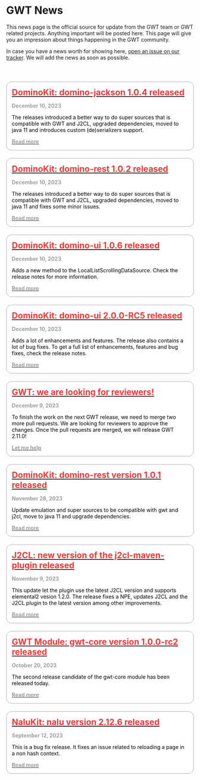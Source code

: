 GWT News
===

This news page is the official source for update from the GWT team or GWT related projects. Anything important will be posted here. This page will give you an impression about things happening in the GWT community. 

In case you have a news worth for showing here, [open an issue on our tracker](https://github.com/gwtproject/gwt-site/issues/new/choose).
We will add the news as soon as possible.

<style>
.container-list-news {
    display: flex;
    flex-direction: column; 
    margin-top: 4em; 
    grid-gap: 1.5em;
    gap: 1.5em;
    box-sizing: border-box;
    /*border: 0 solid white;*/
    width: 100%
}

.container-news {
    padding: 1em;
    border: 1px solid darkgrey;
    border-radius: 1em;
    background: white;
}

.container-headline {
    color: #f93535;
    text-decoration: none;
    font-weight: bold;
    font-size: 160%;    
}

.container-date {
    padding: 1em 0 0 0;
    font-weight: bold;
    color: #9e9d9d;
}

.container-text {
    padding: 1em 0 0 0;
    color: black;
}

.container-link {
    padding: 1em 0 0 0;
    font-weight: bold;
    color: #9e9d9d;
}
</style>
<div class="container-list-news">
    <div class="container-news">
        <a href="https://github.com/DominoKit/domino-jackson/releases/tag/1.0.4" target="_blank">
            <div class="container-headline">
                DominoKit: domino-jackson 1.0.4 released
            </div>
        </a>
        <div class="container-date">
            December 10, 2023
        </div>
        <div class="container-text">
            The releases introduced a better way to do super sources that is compatible with GWT and J2CL, upgraded dependencies, moved to java 11 and introduces custom (de)serializers support.
        </div>
           <a href="https://github.com/DominoKit/domino-jackson/releases/tag/1.0.4" target="_blank">
            <div class="container-link">
                Read more 
            </div>
        </a>
    </div>
    <div class="container-news">
        <a href="https://github.com/DominoKit/domino-rest" target="_blank">
            <div class="container-headline">
                DominoKit: domino-rest 1.0.2 released
            </div>
        </a>
        <div class="container-date">
            December 10, 2023
        </div>
        <div class="container-text">
            The releases introduced a better way to do super sources that is compatible with GWT and J2CL, upgraded dependencies, moved to java 11 and fixes some minor issues.
        </div>
           <a href="https://github.com/DominoKit/domino-rest" target="_blank">
            <div class="container-link">
                Read more 
            </div>
        </a>
    </div>
    <div class="container-news">
        <a href="https://github.com/DominoKit/domino-ui/releases/tag/1.0.6" target="_blank">
            <div class="container-headline">
                DominoKit: domino-ui 1.0.6 released
            </div>
        </a>
        <div class="container-date">
            December 10, 2023
        </div>
        <div class="container-text">
            Adds a new method to the LocalListScrollingDataSource. Check the release notes for more information.
        </div>
           <a href="https://github.com/DominoKit/domino-ui/releases/tag/1.0.6" target="_blank">
            <div class="container-link">
                Read more 
            </div>
        </a>
    </div>
   <div class="container-news">
        <a href="https://github.com/DominoKit/domino-ui/releases/tag/2.0.0-RC5" target="_blank">
            <div class="container-headline">
                DominoKit: domino-ui 2.0.0-RC5 released
            </div>
        </a>
        <div class="container-date">
            December 10, 2023
        </div>
        <div class="container-text">
            Adds a lot of enhancements and features. The release also contains a lot of bug fixes. To get a full list of enhancements, features and bug fixes, check the release notes.
        </div>
           <a href="https://github.com/DominoKit/domino-ui/releases/tag/2.0.0-RC5" target="_blank">
            <div class="container-link">
                Read more 
            </div>
        </a>
    </div>
    <div class="container-news">
        <a href="https://matrix.to/#/#gwtproject_gwt:gitter.im" target="_blank">
            <div class="container-headline">
                GWT: we are looking for reviewers!
            </div>
        </a>
        <div class="container-date">
            December 9, 2023
        </div>
        <div class="container-text">
            To finish the work on the next GWT release, we need to merge two more pull requests. We are looking for reviewers to approve the changes. Once the pull requests are merged, we will release GWT 2.11.0!
        </div>
           <a href="https://matrix.to/#/#gwtproject_gwt:gitter.im" target="_blank">
            <div class="container-link">
                Let me help 
            </div>
        </a>
    </div>
    <div class="container-news">
        <a href="https://github.com/DominoKit/domino-rest/releases/tag/1.0.1" target="_blank">
            <div class="container-headline">
                DominoKit: domino-rest version 1.0.1 released
            </div>
        </a>
        <div class="container-date">
            November 28, 2023
        </div>
        <div class="container-text">
            Update emulation and super sources to be compatible with gwt and j2cl, move to java 11 and upgrade dependencies.
        </div>
           <a href="https://github.com/DominoKit/domino-rest/releases/tag/1.0.1" target="_blank">
            <div class="container-link">
                Read more
            </div>
        </a>
    </div>
    <div class="container-news">
        <a href="https://github.com/Vertispan/j2clmavenplugin/releases/tag/v0.22.0" target="_blank">
            <div class="container-headline">
                J2CL: new version of the j2cl-maven-plugin released
            </div>
        </a>
        <div class="container-date">
            November 9, 2023
        </div>
        <div class="container-text">
            This update let the plugin use the latest J2CL version and supports elemental2 vesion 1.2.0. The release fixes a NPE, updates J2CL and the J2CL plugin to the latest version among other improvements.
        </div>
           <a href="https://github.com/Vertispan/j2clmavenplugin/releases/tag/v0.22.0" target="_blank">
            <div class="container-link">
                Read more
            </div>
        </a>
    </div>
    <div class="container-news">
        <a href="https://github.com/gwtproject/gwt-core/releases/tag/v1.0.0-RC2" target="_blank">
            <div class="container-headline">
                GWT Module: gwt-core version 1.0.0-rc2 released
            </div>
        </a>
        <div class="container-date">
            October 20, 2023
        </div>
        <div class="container-text">
            The second release candidate of the gwt-core module has been released today.
        </div>
        <a href="https://github.com/gwtproject/gwt-core/releases/tag/v1.0.0-RC2" target="_blank">
            <div class="container-link">
                Read more
            </div>
        </a>
  </div>
    <div class="container-news">
        <a href="https://github.com/NaluKit/nalu/releases/tag/2.12.6" target="_blank">
            <div class="container-headline">
                NaluKit: nalu version 2.12.6 released
            </div>
        </a>
        <div class="container-date">
            September 12, 2023
        </div>
        <div class="container-text">
            This is a bug fix release. It fixes an issue related to reloading a page in a non hash context.
        </div>
        <a href="https://github.com/NaluKit/nalu/releases/tag/2.12.6" target="_blank">
            <div class="container-link">
                Read more
            </div>
        </a>
  </div>
</div>




